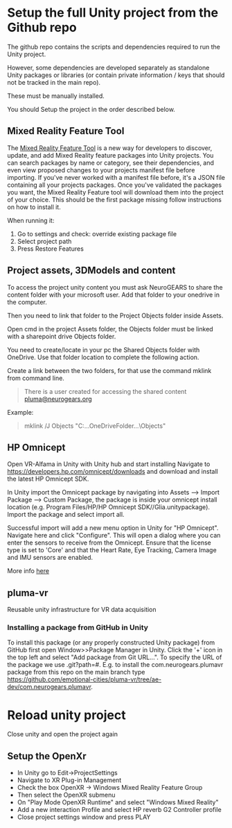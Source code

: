 # Setup the full Unity project from the Github repo


The github repo contains the scripts and dependencies required to run the Unity project. 

However, some dependencies are developed separately as standalone Unity packages or libraries (or contain private information / keys that should not be tracked in the main repo). 

These must be manually installed.

You should Setup the project in the order described below.

## Mixed Reality Feature Tool
The [Mixed Reality Feature Tool](https://learn.microsoft.com/en-us/windows/mixed-reality/develop/unity/welcome-to-mr-feature-tool) is a new way for developers to discover, update, and add Mixed Reality feature packages into Unity projects. You can search packages by name or category, see their dependencies, and even view proposed changes to your projects manifest file before importing. If you've never worked with a manifest file before, it's a JSON file containing all your projects packages. Once you've validated the packages you want, the Mixed Reality Feature tool will download them into the project of your choice.
This should be the first package missing follow instructions on how to install it.

When running it:
1. Go to settings and check: override existing package file 
2. Select project path 
3. Press Restore Features 

## Project assets, 3DModels and content

To access the project unity content you must ask NeuroGEARS to share the content folder with your microsoft user.
Add that folder to your onedrive in the computer.

Then you need to link that folder to the Project Objects folder inside Assets.

Open cmd in the project Assets folder, the Objects folder must be linked with a sharepoint drive Objects folder.

You need to create/locate in your pc the Shared Objects folder with OneDrive. Use that folder location to complete the following action.

Create a link between the two folders, for that use the command mklink from command line.

> There is a user created for accessing the shared content 
> pluma@neurogears.org

Example: 
> mklink /J Objects "C:\...OneDriveFolder...\Objects"

## HP Omnicept
Open VR-Alfama in Unity with Unity hub and start installing
Navigate to https://developers.hp.com/omnicept/downloads and download and install the latest HP Omnicept SDK.

In Unity import the Omnicept package by navigating into  Assets --> Import Package --> Custom Package, the package is inside your omnicept install location (e.g. Program Files/HP/HP Omnicept SDK/<version>/Glia.unitypackage). Import the package and select import all.

Successful import will add a new menu option in Unity for "HP Omnicept". Navigate here and click "Configure". This will open a dialog where you can enter the sensors to receive from the Omnicept. Ensure that the license type is set to 'Core' and that the Heart Rate, Eye Tracking, Camera Image and IMU sensors are enabled.

More info [here](https://developers.hp.com/omnicept/docs/unity/getting-started)

## pluma-vr
Reusable unity infrastructure for VR data acquisition

### Installing a package from GitHub in Unity
To install this package (or any properly constructed Unity package) from GitHub first open Window>>Package Manager in Unity. Click the '+' icon in the top left and select "Add package from Git URL...". To specify the URL of the package we use <URL>.git?path=<subfolder>#<branch>. E.g. to install the com.neurogears.plumavr package from this repo on the main branch type https://github.com/emotional-cities/pluma-vr/tree/ae-dev/com.neurogears.plumavr.

# Reload unity project 
Close unity and open the project again

## Setup the OpenXr 
- In Unity go to Edit->ProjectSettings
- Navigate to XR Plug-in Management 
- Check the box OpenXR -> Windows Mixed Reality Feature Group 
- Then select the OpenXR submenu 
- On "Play Mode OpenXR Runtime" and select "Windows Mixed Reality"
- Add a new interaction Profile and select HP reverb G2 Controller profile 
- Close project settings window and press PLAY
